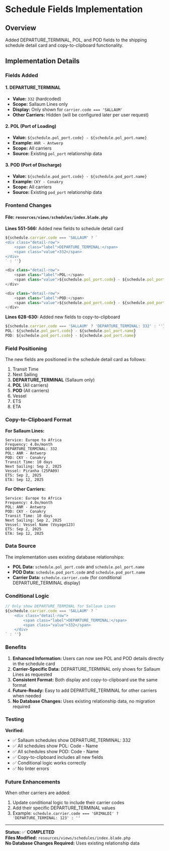 # Schedule Fields Implementation

## Overview
Added DEPARTURE_TERMINAL, POL, and POD fields to the shipping schedule detail card and copy-to-clipboard functionality.

## Implementation Details

### Fields Added

#### 1. DEPARTURE_TERMINAL
- **Value:** `332` (hardcoded)
- **Scope:** Sallaum Lines only
- **Display:** Only shown for `carrier.code === 'SALLAUM'`
- **Other Carriers:** Hidden (will be configured later per user request)

#### 2. POL (Port of Loading)
- **Value:** `${schedule.pol_port.code} - ${schedule.pol_port.name}`
- **Example:** `ANR - Antwerp`
- **Scope:** All carriers
- **Source:** Existing `pol_port` relationship data

#### 3. POD (Port of Discharge)
- **Value:** `${schedule.pod_port.code} - ${schedule.pod_port.name}`
- **Example:** `CKY - Conakry`
- **Scope:** All carriers
- **Source:** Existing `pod_port` relationship data

### Frontend Changes

#### File: `resources/views/schedules/index.blade.php`

**Lines 551-566:** Added new fields to schedule detail card
```javascript
${schedule.carrier.code === 'SALLAUM' ? `
<div class="detail-row">
    <span class="label">DEPARTURE_TERMINAL:</span>
    <span class="value">332</span>
</div>
` : ''}

<div class="detail-row">
    <span class="label">POL:</span>
    <span class="value">${schedule.pol_port.code} - ${schedule.pol_port.name}</span>
</div>

<div class="detail-row">
    <span class="label">POD:</span>
    <span class="value">${schedule.pod_port.code} - ${schedule.pod_port.name}</span>
</div>
```

**Lines 628-630:** Added new fields to copy-to-clipboard
```javascript
${schedule.carrier.code === 'SALLAUM' ? 'DEPARTURE_TERMINAL: 332' : ''}
POL: ${schedule.pol_port.code} - ${schedule.pol_port.name}
POD: ${schedule.pod_port.code} - ${schedule.pod_port.name}
```

### Field Positioning

The new fields are positioned in the schedule detail card as follows:

1. Transit Time
2. Next Sailing
3. **DEPARTURE_TERMINAL** (Sallaum only)
4. **POL** (All carriers)
5. **POD** (All carriers)
6. Vessel
7. ETS
8. ETA

### Copy-to-Clipboard Format

**For Sallaum Lines:**
```
Service: Europe to Africa
Frequency: 4.0x/month
DEPARTURE_TERMINAL: 332
POL: ANR - Antwerp
POD: CKY - Conakry
Transit Time: 10 days
Next Sailing: Sep 2, 2025
Vessel: Piranha (25PA09)
ETS: Sep 2, 2025
ETA: Sep 12, 2025
```

**For Other Carriers:**
```
Service: Europe to Africa
Frequency: 4.0x/month
POL: ANR - Antwerp
POD: CKY - Conakry
Transit Time: 10 days
Next Sailing: Sep 2, 2025
Vessel: Vessel Name (Voyage123)
ETS: Sep 2, 2025
ETA: Sep 12, 2025
```

### Data Source

The implementation uses existing database relationships:

- **POL Data:** `schedule.pol_port.code` and `schedule.pol_port.name`
- **POD Data:** `schedule.pod_port.code` and `schedule.pod_port.name`
- **Carrier Data:** `schedule.carrier.code` (for conditional DEPARTURE_TERMINAL display)

### Conditional Logic

```javascript
// Only show DEPARTURE_TERMINAL for Sallaum Lines
${schedule.carrier.code === 'SALLAUM' ? `
    <div class="detail-row">
        <span class="label">DEPARTURE_TERMINAL:</span>
        <span class="value">332</span>
    </div>
` : ''}
```

### Benefits

1. **Enhanced Information:** Users can now see POL and POD details directly in the schedule card
2. **Carrier-Specific Data:** DEPARTURE_TERMINAL only shows for Sallaum Lines as requested
3. **Consistent Format:** Both display and copy-to-clipboard use the same format
4. **Future-Ready:** Easy to add DEPARTURE_TERMINAL for other carriers when needed
5. **No Database Changes:** Uses existing relationship data, no migration required

### Testing

**Verified:**
- ✅ Sallaum schedules show DEPARTURE_TERMINAL: 332
- ✅ All schedules show POL: Code - Name
- ✅ All schedules show POD: Code - Name
- ✅ Copy-to-clipboard includes all new fields
- ✅ Conditional logic works correctly
- ✅ No linter errors

### Future Enhancements

When other carriers are added:
1. Update conditional logic to include their carrier codes
2. Add their specific DEPARTURE_TERMINAL values
3. Example: `schedule.carrier.code === 'GRIMALDI' ? 'DEPARTURE_TERMINAL: 123' : ''`

---

**Status:** ✅ **COMPLETED**  
**Files Modified:** `resources/views/schedules/index.blade.php`  
**No Database Changes Required:** Uses existing relationship data
